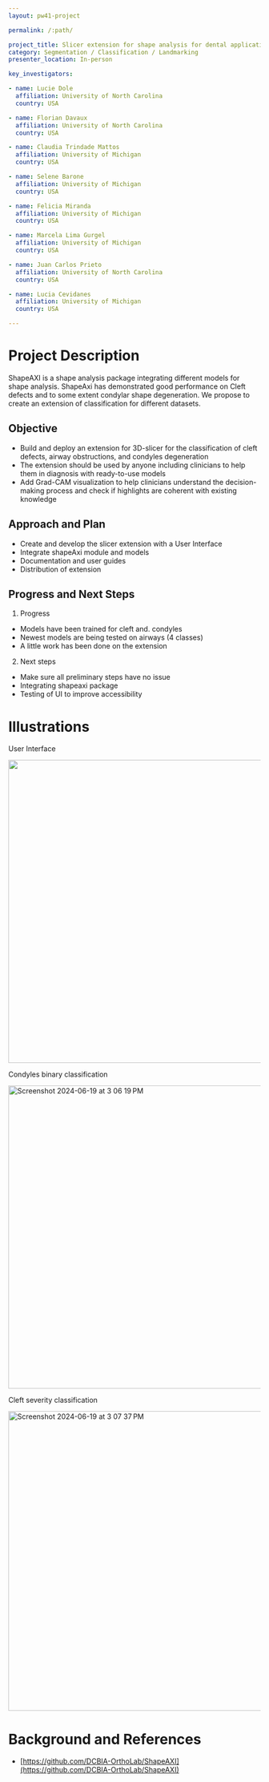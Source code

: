 ```yaml
---
layout: pw41-project

permalink: /:path/

project_title: Slicer extension for shape analysis for dental applications using ShapeAXI module
category: Segmentation / Classification / Landmarking
presenter_location: In-person

key_investigators:

- name: Lucie Dole
  affiliation: University of North Carolina
  country: USA

- name: Florian Davaux
  affiliation: University of North Carolina
  country: USA

- name: Claudia Trindade Mattos
  affiliation: University of Michigan
  country: USA

- name: Selene Barone
  affiliation: University of Michigan
  country: USA

- name: Felicia Miranda
  affiliation: University of Michigan
  country: USA

- name: Marcela Lima Gurgel
  affiliation: University of Michigan
  country: USA

- name: Juan Carlos Prieto
  affiliation: University of North Carolina
  country: USA

- name: Lucia Cevidanes
  affiliation: University of Michigan
  country: USA

---
```


# Project Description

<!-- Add a short paragraph describing the project. -->


ShapeAXI is a shape analysis package integrating different models for shape analysis.
ShapeAxi has demonstrated good performance on Cleft defects and to some extent condylar shape degeneration. We propose to create an extension of classification for different datasets.



## Objective

<!-- Describe here WHAT you would like to achieve (what you will have as end result). -->


- Build and deploy an extension for 3D-slicer for the classification of cleft defects, airway obstructions, and condyles degeneration
- The extension should be used by anyone including clinicians to help them in diagnosis with ready-to-use models
- Add Grad-CAM visualization to help clinicians understand the decision-making process and check if highlights are coherent with existing knowledge




## Approach and Plan

<!-- Describe here HOW you would like to achieve the objectives stated above. -->


- Create and develop the slicer extension with a User Interface
- Integrate shapeAxi module and models
- Documentation and user guides
- Distribution of extension




## Progress and Next Steps

<!-- Update this section as you make progress, describing of what you have ACTUALLY DONE.
     If there are specific steps that you could not complete then you can describe them here, too. -->


1. Progress
- Models have been trained for cleft and. condyles
- Newest models are being tested on airways (4 classes)
- A little work has been done on the extension
2. Next steps
- Make sure all preliminary steps have no issue
- Integrating shapeaxi package
- Testing of UI to improve accessibility





# Illustrations

<!-- Add pictures and links to videos that demonstrate what has been accomplished. -->
User Interface

<img width="605" src="https://raw.githubusercontent.com/lucieDLE/ProjectWeek/master/PW41_2024_MIT/Projects/SlicerExtensionForShapeAnalysisForDentalApplicationsUsingShapeaxiModule/user_interface.png">

Condyles binary classification

<img width="605" alt="Screenshot 2024-06-19 at 3 06 19 PM" src="https://github.com/NA-MIC/ProjectWeek/assets/61992838/e0742171-b0b1-4ec5-860b-855eefd9b8fb">

Cleft severity classification

<img width="598" alt="Screenshot 2024-06-19 at 3 07 37 PM" src="https://github.com/NA-MIC/ProjectWeek/assets/61992838/09d73494-4a30-4701-beda-445ad602307b">





# Background and References

<!-- If you developed any software, include link to the source code repository.
     If possible, also add links to sample data, and to any relevant publications. -->


- [https://github.com/DCBIA-OrthoLab/ShapeAXI](https://github.com/DCBIA-OrthoLab/ShapeAXI)

